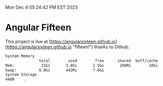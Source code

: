 Mon Dec  4 05:24:42 PM EST 2023

# Angular Fifteen


This project is live at [https://angularsixteen.github.io](https://angularsixteen.github.io "fifteen!") thanks to Github.

```bash
System Memory
               total        used        free      shared  buff/cache   available
Mem:            15Gi       3.0Gi       2.5Gi       206Mi        10Gi        12Gi
Swap:          8.0Gi       442Mi       7.6Gi
System Storage
446M	.
